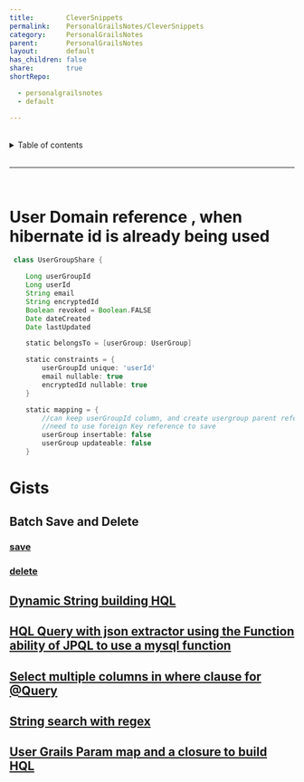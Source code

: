```yaml
---
title:        CleverSnippets
permalink:    PersonalGrailsNotes/CleverSnippets
category:     PersonalGrailsNotes
parent:       PersonalGrailsNotes
layout:       default
has_children: false
share:        true
shortRepo:

  - personalgrailsnotes
  - default

---
```



<br/>  

<details markdown="block">  
<summary>  
Table of contents  
</summary>  
{: .text-delta }  
1. TOC  
{:toc}  
</details>  

<br/>  

***  

<br/>  

# User Domain reference , when hibernate id is already being used

```groovy  
 class UserGroupShare {

    Long userGroupId
    Long userId
    String email
    String encryptedId
    Boolean revoked = Boolean.FALSE
    Date dateCreated
    Date lastUpdated

    static belongsTo = [userGroup: UserGroup]

    static constraints = {
        userGroupId unique: 'userId'
        email nullable: true
        encryptedId nullable: true
    }

    static mapping = {
        //can keep userGroupId column, and create usergroup parent reference without creating new db column  
        //need to use foreign Key reference to save  
        userGroup insertable: false
        userGroup updateable: false
    }  
```

# Gists

## Batch Save and Delete

### <a href="https://gist.github.com/14paxton/b7f8be4d37b29eb2d25e1a2e993f5bf4"> save </a>

### <a href="https://gist.github.com/14paxton/74672cad5253c56c36efc6473078de34"> delete </a>

## [Dynamic String building HQL](https://gist.github.com/14paxton/0ed8e82644cd661dc8c9fc0d4b8c2009)

## [HQL Query with json extractor using the Function ability of JPQL to use a mysql function](https://gist.github.com/14paxton/b5a8d600dc4066010b4067bd8968f613)

## [Select multiple columns in where clause for @Query](https://gist.github.com/14paxton/e72c14086f5d9a6a0c58dc8463b93561)

## [String search with regex](https://gist.github.com/14paxton/a5382dd3898484bf560dc29e8463409c)

## [User Grails Param map and a closure to build HQL](https://gist.github.com/14paxton/42e595a1bf50e44031b6be6c034003d9)